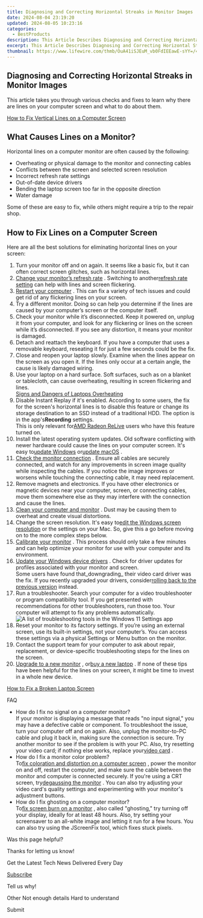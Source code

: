 ```yaml
---
title: Diagnosing and Correcting Horizontal Streaks in Monitor Images
date: 2024-08-04 23:19:20
updated: 2024-08-05 10:23:16
categories:
  - BestProducts
description: This Article Describes Diagnosing and Correcting Horizontal Streaks in Monitor Images
excerpt: This Article Describes Diagnosing and Correcting Horizontal Streaks in Monitor Images
thumbnail: https://www.lifewire.com/thmb/OuA41iSJEuM_vb0FdIEEawE-sYY=/400x300/filters:no_upscale():max_bytes(150000):strip_icc():format(webp)/how-to-fix-vertical-and-horizontal-lines-on-a-computer-monitor-b2466c36c69a4820a1d14794324ac2c9.jpg
---
```


## Diagnosing and Correcting Horizontal Streaks in Monitor Images
 This article takes you through various checks and fixes to learn why there are lines on your computer screen and what to do about them.

[How to Fix Vertical Lines on a Computer Screen](https://www.lifewire.com/fix-vertical-lines-on-computer-screen-5216945)

## What Causes Lines on a Monitor?

 Horizontal lines on a computer monitor are often caused by the following:

* Overheating or physical damage to the monitor and connecting cables
* Conflicts between the screen and selected screen resolution
* Incorrect refresh rate settings
* Out-of-date device drivers
* Bending the laptop screen too far in the opposite direction
* Water damage

 Some of these are easy to fix, while others might require a trip to the repair shop.

## How to Fix Lines on a Computer Screen

 Here are all the best solutions for eliminating horizontal lines on your screen:  

1. Turn your monitor off and on again. It seems like a basic fix, but it can often correct screen glitches, such as horizontal lines.
2. [Change your monitor’s refresh rate](https://www.lifewire.com/how-to-change-monitor-refresh-rate-setting-in-windows-2626207) . Switching to another[refresh rate setting](https://www.lifewire.com/what-is-refresh-rate-2625984) can help with lines and screen flickering.
3. [Restart your computer](https://www.lifewire.com/how-to-reboot-a-computer-2624568) . This can fix a variety of tech issues and could get rid of any flickering lines on your screen.
4. Try a different monitor. Doing so can help you determine if the lines are caused by your computer’s screen or the computer itself.
5. Check your monitor while it’s disconnected. Keep it powered on, unplug it from your computer, and look for any flickering or lines on the screen while it’s disconnected. If you see any distortion, it means your monitor is damaged.
6. Detach and reattach the keyboard. If you have a computer that uses a removable keyboard, reseating it for just a few seconds could be the fix.
7. Close and reopen your laptop slowly. Examine when the lines appear on the screen as you open it. If the lines only occur at a certain angle, the cause is likely damaged wiring.
8. Use your laptop on a hard surface. Soft surfaces, such as on a blanket or tablecloth, can cause overheating, resulting in screen flickering and lines.  
[Signs and Dangers of Laptops Overheating](https://www.lifewire.com/problem-with-overheating-laptops-2377646)
9. Disable Instant Replay if it's enabled. According to some users, the fix for the screen's horizontal lines is to disable this feature or change its storage destination to an SSD instead of a traditional HDD. The option is in the app's**Recording** settings.  
 This is only relevant for[AMD Radeon ReLive](https://www.amd.com/en/resources/support-articles/faqs/DH-023.html) users who have this feature turned on.
10. Install the latest operating system updates. Old software conflicting with newer hardware could cause the lines on your computer screen. It's easy to[update Windows](https://www.lifewire.com/how-to-check-for-install-windows-updates-2624596) or[update macOS](https://www.lifewire.com/how-to-update-a-mac-5119468) .
11. [Check the monitor connection](https://www.lifewire.com/how-to-check-for-disconnected-monitor-power-cable-connections-2624532) . Ensure all cables are securely connected, and watch for any improvements in screen image quality while inspecting the cables. If you notice the image improves or worsens while touching the connecting cable, it may need replacement.
12. Remove magnets and electronics. If you have other electronics or magnetic devices near your computer, screen, or connecting cables, move them somewhere else as they may interfere with the connection and cause the lines.
13. [Clean your computer and monitor](https://www.lifewire.com/clean-your-pc-5074108) . Dust may be causing them to overheat and create visual distortions.
14. Change the screen resolution. It's easy to[edit the Windows screen resolution](https://www.lifewire.com/how-to-adjust-the-screen-resolution-setting-in-windows-2626208) or the settings on your Mac. So, give this a go before moving on to the more complex steps below.
15. [Calibrate your monitor](https://www.lifewire.com/test-and-calibrate-your-pc-monitor-2640280) . This process should only take a few minutes and can help optimize your monitor for use with your computer and its environment.
16. [Update your Windows device drivers](https://www.lifewire.com/how-to-update-drivers-in-windows-2619214) . Check for driver updates for profiles associated with your monitor and screen.  
 Some users have found that_downgrading_ their video card driver was the fix. If you recently upgraded your drivers, consider[rolling back to the previous version](https://www.lifewire.com/how-to-roll-back-a-driver-in-windows-2619217) instead.
17. Run a troubleshooter. Search your computer for a video troubleshooter or program compatibility tool. If you get presented with recommendations for other troubleshooters, run those too. Your computer will attempt to fix any problems automatically.  
![A list of troubleshooting tools in the Windows 11 Settings app](https://www.lifewire.com/thmb/3KPXvydo1SLKOAZps2w8Bvd5Elk=/1500x0/filters:no_upscale():max_bytes(150000):strip_icc():format(webp)/windows-11-troubleshooters-d3ad51582dc64ca7aba11bccc265a231.png)
18. Reset your monitor to its factory settings. If you’re using an external screen, use its built-in settings, not your computer’s. You can access these settings via a physical Settings or Menu button on the monitor.
19. Contact the support team for your computer to ask about repair, replacement, or device-specific troubleshooting steps for the lines on the screen.
20. [Upgrade to a new monitor](https://www.lifewire.com/choosing-a-computer-monitor-5204228) , or[buy a new laptop](https://www.lifewire.com/best-places-to-buy-a-laptop-4164557) . If none of these tips have been helpful for the lines on your screen, it might be time to invest in a whole new device.

[How to Fix a Broken Laptop Screen](https://www.lifewire.com/fix-broken-laptop-screen-5176315)

 FAQ

* How do I fix no signal on a computer monitor?  
 If your monitor is displaying a message that reads "no input signal," you may have a defective cable or component. To troubleshoot the issue, turn your computer off and on again. Also, unplug the monitor-to-PC cable and plug it back in, making sure the connection is secure. Try another monitor to see if the problem is with your PC. Also, try resetting your video card; if nothing else works, replace your[video card](https://www.lifewire.com/what-is-a-video-card-2618161) .
* How do I fix a monitor color problem?  
 To[fix coloration and distortion on a computer screen](https://www.lifewire.com/how-to-fix-discoloration-distortion-on-a-computer-screen-2624892) , power the monitor on and off, restart the computer, and make sure the cable between the monitor and computer is connected securely. If you're using a CRT screen, try[degaussing the monitor](https://www.lifewire.com/how-to-degauss-a-computer-monitor-2624487) . You can also try adjusting your video card's quality settings and experimenting with your monitor's adjustment buttons.
* How do I fix ghosting on a computer monitor?  
 To[fix screen burn on a monitor](https://www.lifewire.com/fix-screen-burn-in-4178041) , also called "ghosting," try turning off your display, ideally for at least 48 hours. Also, try setting your screensaver to an all-white image and letting it run for a few hours. You can also try using the JScreenFix tool, which fixes stuck pixels.

Was this page helpful?

Thanks for letting us know!

 Get the Latest Tech News Delivered Every Day

[Subscribe](https://www.lifewire.com/#)

Tell us why!

 Other  Not enough details  Hard to understand

 Submit

<ins class="adsbygoogle"
     style="display:block"
     data-ad-format="autorelaxed"
     data-ad-client="ca-pub-7571918770474297"
     data-ad-slot="1223367746"></ins>



<ins class="adsbygoogle"
     style="display:block"
     data-ad-client="ca-pub-7571918770474297"
     data-ad-slot="8358498916"
     data-ad-format="auto"
     data-full-width-responsive="true"></ins>
